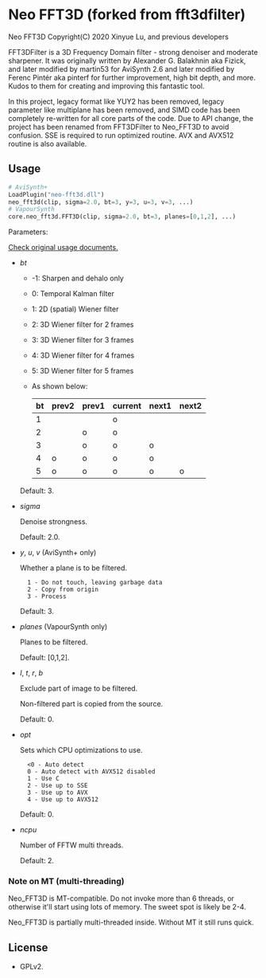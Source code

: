 # Neo FFT3D (forked from fft3dfilter)

Neo FFT3D Copyright(C) 2020 Xinyue Lu, and previous developers

FFT3DFilter is a 3D Frequency Domain filter - strong denoiser and moderate sharpener. It was originally written by Alexander G. Balakhnin aka Fizick, and later modified by martin53 for AviSynth 2.6 and later modified by Ferenc Pintér aka pinterf for further improvement, high bit depth, and more. Kudos to them for creating and improving this fantastic tool.

In this project, legacy format like YUY2 has been removed, legacy parameter like multiplane has been removed, and SIMD code has been completely re-written for all core parts of the code. Due to API change, the project has been renamed from FFT3DFilter to Neo_FFT3D to avoid confusion. SSE is required to run optimized routine. AVX and AVX512 routine is also available.

## Usage

```python
# AviSynth+
LoadPlugin("neo-fft3d.dll")
neo_fft3d(clip, sigma=2.0, bt=3, y=3, u=3, v=3, ...)
# VapourSynth
core.neo_fft3d.FFT3D(clip, sigma=2.0, bt=3, planes=[0,1,2], ...)
```

Parameters:

[Check original usage documents.](https://avisynth.org.ru/fft3dfilter/fft3dfilter.html)

- *bt*

    * -1: Sharpen and dehalo only
    * 0: Temporal Kalman filter
    * 1: 2D (spatial) Wiener filter
    * 2: 3D Wiener filter for 2 frames
    * 3: 3D Wiener filter for 3 frames
    * 4: 3D Wiener filter for 4 frames
    * 5: 3D Wiener filter for 5 frames
    * As shown below:

        |bt | prev2 | prev1 |current| next1 | next2 |
        |---|-------|-------|-------|-------|-------|
        | 1 |       |       |   o   |       |       |
        | 2 |       |   o   |   o   |       |       |
        | 3 |       |   o   |   o   |   o   |       |
        | 4 |   o   |   o   |   o   |   o   |       |
        | 5 |   o   |   o   |   o   |   o   |   o   |

    Default: 3.

- *sigma*

    Denoise strongness.

    Default: 2.0.

- *y*, *u*, *v* (AviSynth+ only)

    Whether a plane is to be filtered.

        1 - Do not touch, leaving garbage data
        2 - Copy from origin
        3 - Process

    Default: 3.

- *planes* (VapourSynth only)

    Planes to be filtered.

    Default: [0,1,2].

- *l*, *t*, *r*, *b*

    Exclude part of image to be filtered.

    Non-filtered part is copied from the source.

    Default: 0.

- *opt*

    Sets which CPU optimizations to use.

        <0 - Auto detect
        0 - Auto detect with AVX512 disabled
        1 - Use C
        2 - Use up to SSE
        3 - Use up to AVX
        4 - Use up to AVX512

    Default: 0.

- *ncpu*

    Number of FFTW multi threads.

    Default: 2.


### Note on MT (multi-threading)

Neo_FFT3D is MT-compatible. Do not invoke more than 6 threads, or otherwise it'll start using lots of memory. The sweet spot is likely be 2-4.

Neo_FFT3D is partially multi-threaded inside. Without MT it still runs quick.

## License

* GPLv2.
